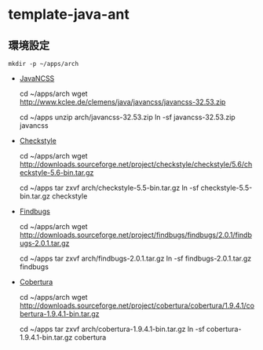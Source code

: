 template-java-ant
=================

環境設定
--------

    mkdir -p ~/apps/arch

* [JavaNCSS](http://www.kclee.de/clemens/java/javancss/)

    cd ~/apps/arch
    wget http://www.kclee.de/clemens/java/javancss/javancss-32.53.zip

    cd ~/apps
    unzip arch/javancss-32.53.zip
    ln -sf javancss-32.53.zip javancss

* [Checkstyle](http://checkstyle.sourceforge.net/)

    cd ~/apps/arch
    wget http://downloads.sourceforge.net/project/checkstyle/checkstyle/5.6/checkstyle-5.6-bin.tar.gz

    cd ~/apps
    tar zxvf arch/checkstyle-5.5-bin.tar.gz
    ln -sf checkstyle-5.5-bin.tar.gz checkstyle

* [Findbugs](http://findbugs.sourceforge.net/)

    cd ~/apps/arch
    wget http://downloads.sourceforge.net/project/findbugs/findbugs/2.0.1/findbugs-2.0.1.tar.gz

    cd ~/apps
    tar zxvf arch/findbugs-2.0.1.tar.gz
    ln -sf findbugs-2.0.1.tar.gz findbugs

* [Cobertura](http://cobertura.sourceforge.net/)

    cd ~/apps/arch
    wget http://downloads.sourceforge.net/project/cobertura/cobertura/1.9.4.1/cobertura-1.9.4.1-bin.tar.gz

    cd ~/apps
    tar zxvf arch/cobertura-1.9.4.1-bin.tar.gz
    ln -sf cobertura-1.9.4.1-bin.tar.gz cobertura

<!-- vim: set ts=4 sw=4 et:-->
